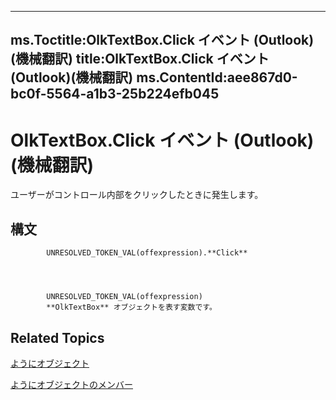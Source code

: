 

---
ms.Toctitle:OlkTextBox.Click イベント (Outlook)(機械翻訳)
title:OlkTextBox.Click イベント (Outlook)(機械翻訳)
ms.ContentId:aee867d0-bc0f-5564-a1b3-25b224efb045
---
# OlkTextBox.Click イベント (Outlook)(機械翻訳)




ユーザーがコントロール内部をクリックしたときに発生します。

## 構文

            UNRESOLVED_TOKEN_VAL(offexpression).**Click**




            UNRESOLVED_TOKEN_VAL(offexpression)
            **OlkTextBox** オブジェクトを表す変数です。



## Related Topics

[ようにオブジェクト](8c9438bf-e20a-2f70-90ac-097cf09594ca.md)

[ようにオブジェクトのメンバー](f4a5f9ea-15f7-164e-d7ca-77a0842105c8.md)




